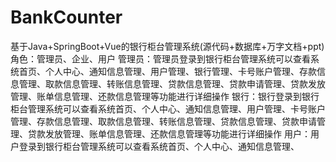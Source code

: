 # BankCounter
基于Java+SpringBoot+Vue的银行柜台管理系统(源代码+数据库+万字文档+ppt)角色：管理员、企业、用户  管理员：管理员登录到银行柜台管理系统可以查看系统首页、个人中心、通知信息管理、用户管理、银行管理、卡号账户管理、存款信息管理、取款信息管理、转账信息管理、贷款信息管理、贷款申请管理、贷款发放管理、账单信息管理、还款信息管理等功能进行详细操作  银行：银行登录到银行柜台管理系统可以查看系统首页、个人中心、通知信息管理、用户管理、卡号账户管理、存款信息管理、取款信息管理、转账信息管理、贷款信息管理、贷款申请管理、贷款发放管理、账单信息管理、还款信息管理等功能进行详细操作  用户：用户登录到银行柜台管理系统可以查看系统首页、个人中心、通知信息管理、
